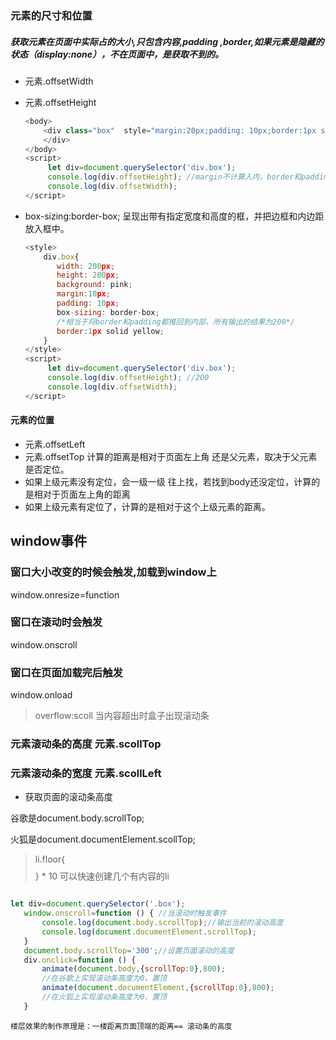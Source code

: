 ### 元素的尺寸和位置
##### 获取元素在页面中实际占的大小,只包含内容,padding ,border,如果元素是隐藏的状态（display:none），不在页面中，是获取不到的。
* 元素.offsetWidth
* 元素.offsetHeight

  ```javascript
  <body>
      <div class="box"  style="margin:20px;padding: 10px;border:1px solid green;width: 200px;height: 200px;">
      </div>
  </body>
  <script>
       let div=document.querySelector('div.box');
       console.log(div.offsetHeight); //margin不计算入内，border和padding计算入内，获取的是数值，可直接计算,隐藏状态获取不到  222
       console.log(div.offsetWidth);
  </script>
  ```
* box-sizing:border-box;
    呈现出带有指定宽度和高度的框，并把边框和内边距放入框中。
  ```javascript
  <style>
      div.box{
         width: 200px;
         height: 200px;
         background: pink;
         margin:10px;
         padding: 10px;
         box-sizing: border-box;
         /*相当于将border和padding都推回到内部，所有输出的结果为200*/
         border:1px solid yellow;
      }
  </style>
  <script>
       let div=document.querySelector('div.box');
       console.log(div.offsetHeight); //200
       console.log(div.offsetWidth);
  </script>
  ```
#### 元素的位置
* 元素.offsetLeft
* 元素.offsetTop
计算的距离是相对于页面左上角
还是父元素，取决于父元素是否定位。
* 如果上级元素没有定位，会一级一级 往上找，若找到body还没定位，计算的是相对于页面左上角的距离
* 如果上级元素有定位了，计算的是相对于这个上级元素的距离。

## window事件
### 窗口大小改变的时候会触发,加载到window上
window.onresize=function
### 窗口在滚动时会触发
window.onscroll
### 窗口在页面加载完后触发
window.onload
> overflow:scoll 当内容超出时盒子出现滚动条

### 元素滚动条的高度 元素.scollTop
### 元素滚动条的宽度 元素.scollLeft

* 获取页面的滚动条高度

谷歌是document.body.scrollTop;

火狐是document.documentElement.scollTop;

>li.floor{$$$$} * 10 可以快速创建几个有内容的li

```javascript

let div=document.querySelector('.box');
   window.onscroll=function () { //当滚动时触发事件
       console.log(document.body.scrollTop);//输出当前的滚动高度
       console.log(document.documentElement.scrollTop);
   }
   document.body.scrollTop='300';//设置页面滚动的高度
   div.onclick=function () {
       animate(document.body,{scrollTop:0},800);
       //在谷歌上实现滚动条高度为0，置顶
       animate(document.documentElement,{scrollTop:0},800);
       //在火狐上实现滚动条高度为0，置顶
   }
```

```jacascript
楼层效果的制作原理是：一楼距离页面顶端的距离== 滚动条的高度
```
